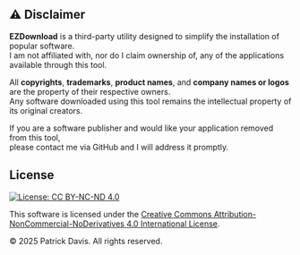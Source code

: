 ## ⚠️ Disclaimer

**EZDownload** is a third-party utility designed to simplify the installation of popular software.  
I am not affiliated with, nor do I claim ownership of, any of the applications available through this tool.

All **copyrights**, **trademarks**, **product names**, and **company names or logos** are the property of their respective owners.  
Any software downloaded using this tool remains the intellectual property of its original creators.

If you are a software publisher and would like your application removed from this tool,  
please contact me via GitHub and I will address it promptly.

## License

[![License: CC BY-NC-ND 4.0](https://img.shields.io/badge/License-CC%20BY--NC--ND%204.0-lightgrey.svg)](https://creativecommons.org/licenses/by-nc-nd/4.0/)

This software is licensed under the [Creative Commons Attribution-NonCommercial-NoDerivatives 4.0 International License](https://creativecommons.org/licenses/by-nc-nd/4.0/).

© 2025 Patrick Davis. All rights reserved.

